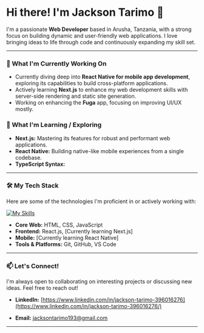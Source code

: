 # Hi there! I'm Jackson Tarimo 👋

I'm a passionate **Web Developer** based in Arusha, Tanzania, with a strong focus on building dynamic and user-friendly web applications. I love bringing ideas to life through code and continuously expanding my skill set.

---

### 🚀 What I'm Currently Working On

* Currently diving deep into **React Native for mobile app development**, exploring its capabilities to build cross-platform applications.
* Actively learning **Next.js** to enhance my web development skills with server-side rendering and static site generation.
* Working on enhancing the **Fuga** app, focusing on improving UI/UX mostly.
 

### 🌱 What I'm Learning / Exploring

* **Next.js:** Mastering its features for robust and performant web applications.
* **React Native:** Building native-like mobile experiences from a single codebase.
* **TypeScript Syntax:**
---

### 🛠️ My Tech Stack

Here are some of the technologies I'm proficient in or actively working with:

[![My Skills](https://skillicons.dev/icons?i=html,css,js,react,nextjs,reactnative,git,github,vscode,figma)](https://skillicons.dev)

* **Core Web:** HTML, CSS, JavaScript
* **Frontend:** React.js, [Currently learning Next.js]
* **Mobile:** [Currently learning React Native]
* **Tools & Platforms:** Git, GitHub, VS Code

---

### 📫 Let's Connect!

I'm always open to collaborating on interesting projects or discussing new ideas. Feel free to reach out!

* **LinkedIn:** [https://www.linkedin.com/in/jackson-tarimo-396016276](https://www.linkedin.com/in/jackson-tarimo-396016276/) 

* **Email:** [jacksontarimo193@gmail.com](mailto:jacksontarimo193@gmail.com)


---
